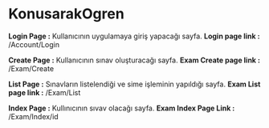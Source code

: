 # KonusarakOgren

<b>Login Page :</b>
Kullanıcının uygulamaya giriş yapacağı sayfa.
<b>Login page link :</b> /Account/Login

<b>Create Page :</b>
Kullanıcının sınav oluşturacağı sayfa.
<b>Exam Create page link :</b> /Exam/Create

<b>List Page :</b>
Sınavların listelendiği ve sime işleminin yapıldığı sayfa.
<b>Exam List page link :</b> /Exam/List

<b>Index Page :</b>
Kullınıcının sıvav olacağı sayfa.
<b>Exam Index Page Link :</b> /Exam/Index/id
